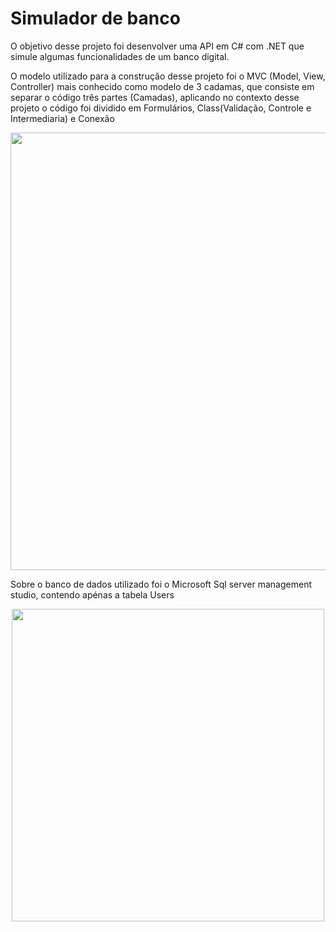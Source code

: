 # Simulador de banco

O objetivo desse projeto foi desenvolver uma API em C# com .NET que simule algumas funcionalidades de um banco digital.

O modelo utilizado para a construção desse projeto foi o MVC (Model, View, Controller) mais conhecido como modelo de 3 cadamas, que consiste em separar o código
três partes (Camadas), aplicando no contexto desse projeto o código foi dividido em Formulários, Class(Validação, Controle e Intermediaria) e Conexão 

<div align="Center">
<img src = "https://user-images.githubusercontent.com/73857448/170592917-68875196-510c-4c28-ab8e-d10fb9c509fa.png" width = "700px"/>
</div>

Sobre o banco de dados utilizado foi o Microsoft Sql server management studio, contendo apénas a tabela Users 

<div align = "center"> 
 <img src ="https://user-images.githubusercontent.com/73857448/170594359-336266e4-49c5-4867-a946-1660dc84cc7d.png" width = "500px"/>
 </div>

